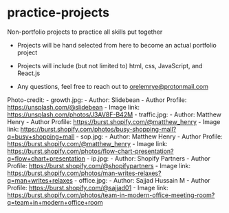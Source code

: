 # practice-projects
Non-portfolio projects to practice all skills put together

- Projects will be hand selected from here to become an actual portfolio project

- Projects will include (but not limited to)  html, css, JavaScript, and React.js

- Any questions, feel free to reach out to orelemrye@protonmail.com


Photo-credit:
    - growth.jpg:
        - Author: Slidebean
        - Author Profile: https://unsplash.com/@slidebean
        - Image link: https://unsplash.com/photos/J3AV8F-B42M
    - traffic.jpg:
        - Author: Matthew Henry
        - Author Profile: https://burst.shopify.com/@matthew_henry
        - Image link: https://burst.shopify.com/photos/busy-shopping-mall?q=busy+shopping+mall
    - sop.jpg:
        - Author: Matthew Henry
        - Author Profile: https://burst.shopify.com/@matthew_henry
        - Image link: https://burst.shopify.com/photos/flow-chart-presentation?q=flow+chart+presentation
    - ip.jpg:
        - Author: Shopify Partners
        - Author Profile: https://burst.shopify.com/@shopifypartners
        - Image link: https://burst.shopify.com/photos/man-writes-relaxes?q=man+writes+relaxes
    - office.jpg:
        - Author: Sajjad Hussain M
        - Author Profile: https://burst.shopify.com/@sajjad01
        - Image link: https://burst.shopify.com/photos/team-in-modern-office-meeting-room?q=team+in+modern+office+room